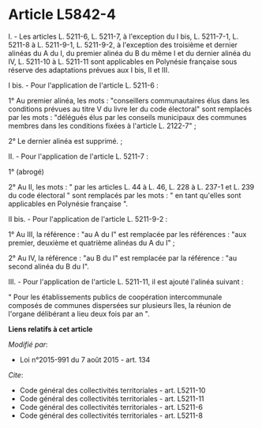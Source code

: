 # Article L5842-4

I. - Les articles L. 5211-6, L. 5211-7, à l'exception du I bis, L. 5211-7-1, L. 5211-8 à L. 5211-9-1, L. 5211-9-2, à
l'exception des troisième et dernier alinéas du A du I, du premier alinéa du B du même I et du dernier alinéa du IV, L.
5211-10 à L. 5211-11 sont applicables en Polynésie française sous réserve des adaptations prévues aux I bis, II et III. 

I bis. - Pour l'application de l'article L. 5211-6 :

1° Au premier alinéa, les mots : "conseillers communautaires élus dans les conditions prévues au titre V du livre Ier du code
électoral" sont remplacés par les mots : "délégués élus par les conseils municipaux des communes membres dans les conditions
fixées à l'article L. 2122-7" ;

2° Le dernier alinéa est supprimé. ;

II. - Pour l'application de l'article L. 5211-7 : 

1° (abrogé)

2° Au II, les mots : " par les articles L. 44 à L. 46, L. 228 à L. 237-1 et L. 239 du code électoral " sont remplacés par les
mots : " en tant qu'elles sont applicables en Polynésie française ". 

II bis. - Pour l'application de l'article L. 5211-9-2 : 

1° Au III, la référence : "au A du I" est remplacée par les références : "aux premier, deuxième et quatrième alinéas du A du
I" ; 

2° Au IV, la référence : "au B du I" est remplacée par la référence : "au second alinéa du B du I". 

III. - Pour l'application de l'article L. 5211-11, il est ajouté l'alinéa suivant : 

" Pour les établissements publics de coopération intercommunale composés de communes dispersées sur plusieurs îles, la
réunion de l'organe délibérant a lieu deux fois par an ".

**Liens relatifs à cet article**

_Modifié par_:

  - Loi n°2015-991 du 7 août 2015 - art. 134

_Cite_:

  - Code général des collectivités territoriales - art. L5211-10
  - Code général des collectivités territoriales - art. L5211-11
  - Code général des collectivités territoriales - art. L5211-6
  - Code général des collectivités territoriales - art. L5211-8
